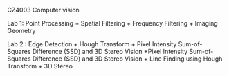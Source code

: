CZ4003 Computer vision

Lab 1: Point Processing + Spatial Filtering + Frequency Filtering + Imaging Geometry  

 
Lab 2 : Edge Detection + Hough Transform + Pixel Intensity Sum-of-Squares Difference (SSD) and 3D Stereo Vision +Pixel Intensity Sum-of-Squares Difference (SSD) and 3D Stereo Vision + Line Finding using Hough Transform + 3D Stereo 
